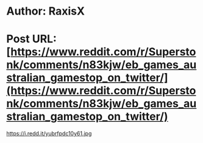 # Author: RaxisX
# Post URL: [https://www.reddit.com/r/Superstonk/comments/n83kjw/eb_games_australian_gamestop_on_twitter/](https://www.reddit.com/r/Superstonk/comments/n83kjw/eb_games_australian_gamestop_on_twitter/)


https://i.redd.it/yubrfpdc10y61.jpg